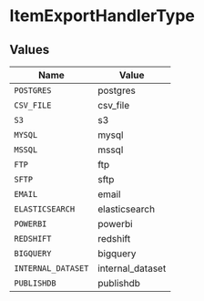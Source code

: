 # ItemExportHandlerType


## Values

| Name               | Value              |
| ------------------ | ------------------ |
| `POSTGRES`         | postgres           |
| `CSV_FILE`         | csv_file           |
| `S3`               | s3                 |
| `MYSQL`            | mysql              |
| `MSSQL`            | mssql              |
| `FTP`              | ftp                |
| `SFTP`             | sftp               |
| `EMAIL`            | email              |
| `ELASTICSEARCH`    | elasticsearch      |
| `POWERBI`          | powerbi            |
| `REDSHIFT`         | redshift           |
| `BIGQUERY`         | bigquery           |
| `INTERNAL_DATASET` | internal_dataset   |
| `PUBLISHDB`        | publishdb          |